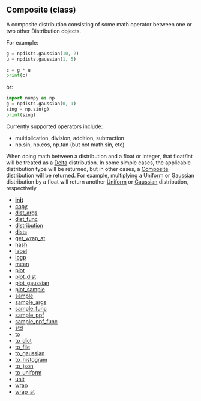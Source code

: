 ## Composite (class)


A composite distribution consisting of some math operator between one or two
other Distribution objects.

For example:

```py
g = npdists.gaussian(10, 2)
u = npdists.gaussian(1, 5)

c = g * u
print(c)
```

or:

```py
import numpy as np
g = npdists.gaussian(0, 1)
sing = np.sin(g)
print(sing)
```

Currently supported operators include:

* multiplication, division, addition, subtraction
* np.sin, np.cos, np.tan (but not math.sin, etc)

When doing math between a distribution and a float or integer, that float/int
will be treated as a [Delta](Delta.md) distribution.  In some simple cases, the
applicable distribution type will be returned, but in other cases,
a [Composite](Composite.md) distribution will be returned.  For example, multiplying
a [Uniform](Uniform.md) or [Gaussian](Gaussian.md) distribution by a float will return another
[Uniform](Uniform.md) or [Gaussian](Gaussian.md) distribution, respectively.




* [__init__](Composite.__init__.md)
* [copy](Composite.copy.md)
* [dist_args](Composite.dist_args.md)
* [dist_func](Composite.dist_func.md)
* [distribution](Composite.distribution.md)
* [dists](Composite.dists.md)
* [get_wrap_at](Composite.get_wrap_at.md)
* [hash](Composite.hash.md)
* [label](Composite.label.md)
* [logp](Composite.logp.md)
* [mean](Composite.mean.md)
* [plot](Composite.plot.md)
* [plot_dist](Composite.plot_dist.md)
* [plot_gaussian](Composite.plot_gaussian.md)
* [plot_sample](Composite.plot_sample.md)
* [sample](Composite.sample.md)
* [sample_args](Composite.sample_args.md)
* [sample_func](Composite.sample_func.md)
* [sample_ppf](Composite.sample_ppf.md)
* [sample_ppf_func](Composite.sample_ppf_func.md)
* [std](Composite.std.md)
* [to](Composite.to.md)
* [to_dict](Composite.to_dict.md)
* [to_file](Composite.to_file.md)
* [to_gaussian](Composite.to_gaussian.md)
* [to_histogram](Composite.to_histogram.md)
* [to_json](Composite.to_json.md)
* [to_uniform](Composite.to_uniform.md)
* [unit](Composite.unit.md)
* [wrap](Composite.wrap.md)
* [wrap_at](Composite.wrap_at.md)
